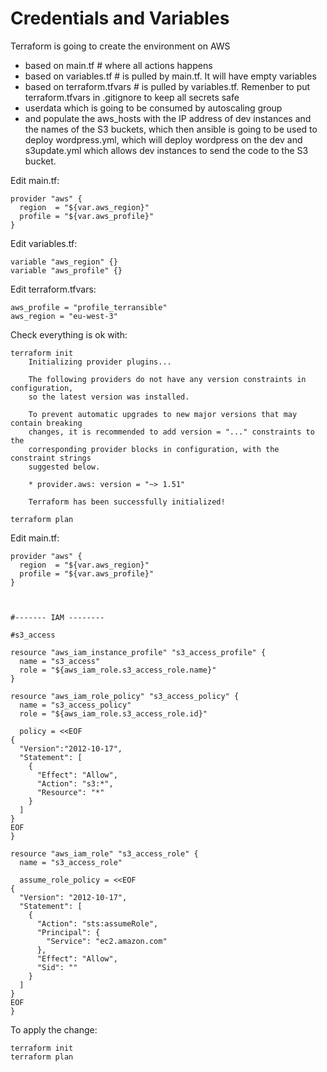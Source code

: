 # Credentials and Variables

Terraform is going to create the environment on AWS
- based on main.tf  # where all actions happens
- based on variables.tf  # is pulled by main.tf. It will have empty variables
- based on terraform.tfvars  # is pulled by variables.tf. Remenber to put terraform.tfvars in .gitignore to keep all secrets safe
- userdata which is going to be consumed by autoscaling group
- and populate the aws_hosts with the IP address of dev instances and the names of the S3 buckets, which then ansible is going
to be used to deploy wordpress.yml, which will deploy wordpress on the dev
and s3update.yml which allows dev instances to send the code to the S3 bucket.


Edit main.tf:
```console
provider "aws" {
  region  = "${var.aws_region}"
  profile = "${var.aws_profile}"
}
```

Edit variables.tf:
```console
variable "aws_region" {}
variable "aws_profile" {}
```

Edit terraform.tfvars:
```console
aws_profile = "profile_terransible"
aws_region = "eu-west-3"
```

Check everything is ok with:
```console
terraform init
    Initializing provider plugins...

    The following providers do not have any version constraints in configuration,
    so the latest version was installed.

    To prevent automatic upgrades to new major versions that may contain breaking
    changes, it is recommended to add version = "..." constraints to the
    corresponding provider blocks in configuration, with the constraint strings
    suggested below.

    * provider.aws: version = "~> 1.51"

    Terraform has been successfully initialized!
    
terraform plan

```

Edit main.tf:
```console
provider "aws" {
  region  = "${var.aws_region}"
  profile = "${var.aws_profile}"
}



#------- IAM --------

#s3_access

resource "aws_iam_instance_profile" "s3_access_profile" {
  name = "s3_access"
  role = "${aws_iam_role.s3_access_role.name}"
}

resource "aws_iam_role_policy" "s3_access_policy" {
  name = "s3_access_policy"
  role = "${aws_iam_role.s3_access_role.id}"

  policy = <<EOF
{
  "Version":"2012-10-17",
  "Statement": [
    {
      "Effect": "Allow",
      "Action": "s3:*",
      "Resource": "*"
    }
  ]
}
EOF
}

resource "aws_iam_role" "s3_access_role" {
  name = "s3_access_role"

  assume_role_policy = <<EOF
{
  "Version": "2012-10-17",
  "Statement": [
    {
      "Action": "sts:assumeRole",
      "Principal": {
        "Service": "ec2.amazon.com"
      },
      "Effect": "Allow",
      "Sid": ""
    }
  ]
}
EOF
}
```

To apply the change:
```console
terraform init
terraform plan
```





 
